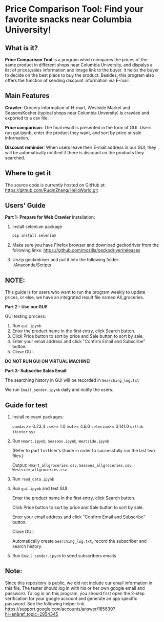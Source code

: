 # Price Comparison Tool: Find your favorite snacks near Columbia University!
## What is it?

**Price Comparison Tool** is a program which compares the prices of the same product
in different shops near Columbia University, and dispalys a list of prices,sales information and image link to the buyer. It helps the buyer to decide on the best place to buy the product. Besides, this program also offers the function of sending discount information via E-mail.


## Main Features

**Crawler**: Grocery information of H-mart, Westside Market and SeasonsKosher (typical shops near Columbia Unversity) is crawled and exported to a csv file.

**Price comparison**: 
The final result is presented in the form of GUI. Users run gui.ipynb, enter the product they want, and sort by price or sale information.

**Discount reminder**: When users leave their E-mail address in our GUI, they will be automatically notified if there is discount on the products they searched.

## Where to get it
The source code is currently hosted on GitHub at: https://github.com/RuqinZhang/HelloWorld.git


## Users' Guide

**Part 1- Prepare for Web Crawler**
Installation:

1. Install selenium package

   ```sh
   pip install selenium
   ```

2. Make sure you have Firefox browser and download geckodriver from the following links:
   https://github.com/mozilla/geckodriver/releases

3. Unzip geckodriver and put it into the following folder:  
./Anaconda/Scripts

## NOTE: 
This guide is for users who want to run the program weekly to update prices, or else, we have an integrated result file named All_groceries.

**Part 2 - Use our GUI!**

  GUI testing process:
1. Run ``gui.ipynb``
2. Enter the product name in the first entry, click Search button.
3. Click Price button to sort by price and Sale button to sort by sale.
4. Enter your email address and click "Confirm Email and Subscribe" button.
5. Close GUI. 

**DO NOT RUN GUI ON VIRTUAL MACHINE!**

**Part 3- Subscribe Sales Email**

The searching history in GUI will be recorded in ``Searching_log.txt``

We run ``Email_sender.ipynb`` daily and notify the users. 

## Guide for test

1. Install relevant packages:

   ``pandas``>= 0.23.4   ``csv``>= 1.0   ``bs4``>= 4.6.0  ``selenium``>= 3.141.0  ``urllib``  ``tkinter``  ``sys``
   
2. Run ``Hmart.ipynb``, ``Seasons.ipynb``, ``Westside.ipynb``

   (Refer to part 1 in User's Guide in order to successfully run the last two files.)

   Output: ``Hmart_allgroceries.csv``, ``Seasons_allgroceries.csv``, ``Westside_allgroceries.csv``

3. Run ``read_data.ipynb`` 

4. Run ``gui.ipynb`` and test GUI

   Enter the product name in the first entry, click Search button.
   
   Click Price button to sort by price and Sale button to sort by sale.  
   
   Enter your email address and click "Confirm Email and Subscribe" button.  
   
   Close GUI.
   
   Automatically create ``Searching_log.txt``, record the subscriber and search history.
 
5. Run ``Email_sender.ipynb`` to send subscribers emails
## Note: 
Since this repository is public, we did not include our email information in this file.
The tester should log in with his or her own google email and password. To log in on this program, you should first open the 2-step verification for your google account and generate an app specific password. See the following helper link.
https://support.google.com/accounts/answer/185839?hl=en&ref_topic=2954345
